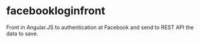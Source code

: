 # facebookloginfront
Front in Angular.JS to authentication at Facebook and send to REST API the data to save.
